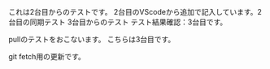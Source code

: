 これは2台目からのテストです。
2台目のVScodeから追加で記入しています。2台目の同期テスト
3台目からのテスト
テスト結果確認：3台目です。

pullのテストをおこないます。
こちらは3台目です。

git fetch用の更新です。